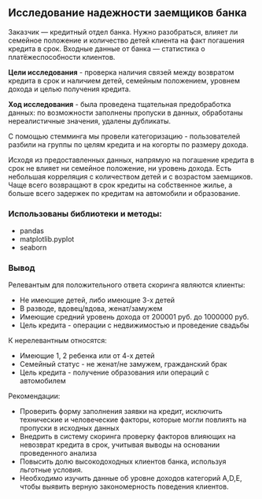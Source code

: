 ## Исследование надежности заемщиков банка

Заказчик — кредитный отдел банка. Нужно разобраться, влияет ли семейное положение и количество детей клиента на факт погашения кредита в срок. Входные данные от банка — статистика о платёжеспособности клиентов.

**Цели исследования** - проверка наличия связей между возвратом кредита в срок и наличием детей, семейным положением, уровнем дохода и целью получения кредита.

**Ход исследования** - была проведена тщательная предобработка данных: по возможности заполнены пропуски в данных, обработаны нереалистичные значения, удалены дубликаты. 

С помощью стемминга мы провели категоризацию - пользователей разбили на группы по целям кредита и на когорты по размеру дохода. 

Исходя из предоставленных данных, напрямую на погашение кредита в срок не влияет ни семейное положение, ни уровень дохода. Есть небольшая корреляция с количеством детей и с возрастом заемщиков. 
Чаще всего возвращают в срок кредиты на собственное жилье, а больше всего задержек по кредитам на автомобили и образование.

### Использованы библиотеки и методы:
- pandas
- matplotlib.pyplot
- seaborn

### Вывод

Релевантым для положительного ответа скоринга являются клиенты:

* Не имеющие детей, либо имеющие 3-х детей
* В разводе, вдовец/вдова, женат/замужем
* Имеющие средний уровень дохода от 200001 руб. до 1000000 руб.
* Цель кредита - операции с недвижимостью и проведение свадьбы

К нерелевантным относятся:

* Имеющие 1, 2 ребенка или от 4-х детей
* Семейный статус - не женат/не замужем, гражданский брак
* Цель кредита - получение образования или операций с автомобилем

Рекомендации:

* Проверить форму заполнения заявки на кредит, исключить технические и человеческие факторы, которые могли повлиять на пропуски в исходных данных
* Внедрить в систему скоринга проверку факторов влияющих на невозврат кредита в срок, учитывая выводы на основании проведенного анализа
* Повысить долю высокодоходных клиентов банка, используя льготные условия.
* Необходимо изучить данные об уровне доходов категорий A,D,E, чтобы выявить верную закономерность поведения клиентов.

